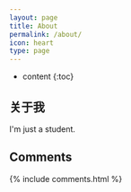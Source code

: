 ```yaml
---
layout: page
title: About
permalink: /about/
icon: heart
type: page
---
```


* content
{:toc}

## 关于我
I'm just a student.

## Comments

{% include comments.html %}
